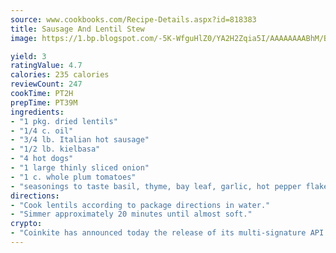 ```yaml
---
source: www.cookbooks.com/Recipe-Details.aspx?id=818383
title: Sausage And Lentil Stew
image: https://1.bp.blogspot.com/-5K-WfguHlZ0/YA2H2Zqia5I/AAAAAAAABhM/Bdgu68p4aG0Q6jWdy3eGaUXSKw5p3sdxwCLcBGAsYHQ/s324/7.png

yield: 3
ratingValue: 4.7
calories: 235 calories
reviewCount: 247
cookTime: PT2H
prepTime: PT39M
ingredients:
- "1 pkg. dried lentils"
- "1/4 c. oil"
- "3/4 lb. Italian hot sausage"
- "1/2 lb. kielbasa"
- "4 hot dogs"
- "1 large thinly sliced onion"
- "1 c. whole plum tomatoes"
- "seasonings to taste basil, thyme, bay leaf, garlic, hot pepper flakes, salt and pepper"
directions:
- "Cook lentils according to package directions in water."
- "Simmer approximately 20 minutes until almost soft."
crypto:
- "Coinkite has announced today the release of its multi-signature API and Co-sign Pages, giving users the first Bitcoin platform of its kind to support M-of-15 signatures."
---
```

